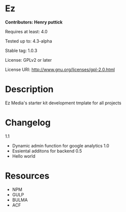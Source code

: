 
**Ez**
=
**Contributors: Henry puttick**

Requires at least: 4.0

Tested up to: 4.3-alpha

Stable tag: 1.0.3

License: GPLv2 or later

License URI: http://www.gnu.org/licenses/gpl-2.0.html

**Description**
=
Ez Media's starter kit development tmplate for all projects

**Changelog**
=
1.1
* Dynamic admin function for google analytics 
1.0
* Essiental additons for backend
0.5
* Hello world

**Resources**
=
* NPM
* GULP
* BULMA
* ACF